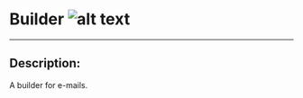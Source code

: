 # Builder ![alt text][logo]
[logo]: https://alexpwls.github.io/personal-blog-website/images/favicon/favicon-16x16.png "Purple dot"

---

## Description:

A builder for e-mails.
